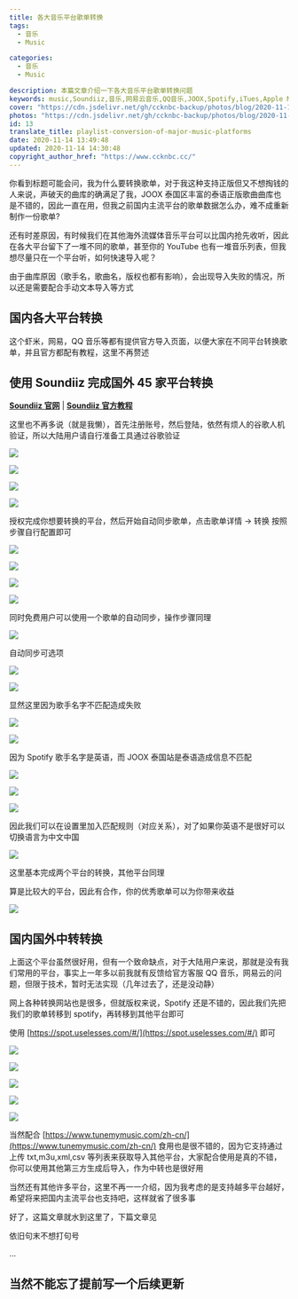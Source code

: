 ```yaml
---
title: 各大音乐平台歌单转换
tags:
  - 音乐
  - Music

categories:
  - 音乐
  - Music

description: 本篇文章介绍一下各大音乐平台歌单转换问题
keywords: music,Soundiiz,音乐,网易云音乐,QQ音乐,JOOX,Spotify,iTues,Apple Music
cover: "https://cdn.jsdelivr.net/gh/ccknbc-backup/photos/blog/2020-11-14~16-49-23.webp"
photos: "https://cdn.jsdelivr.net/gh/ccknbc-backup/photos/blog/2020-11-14~16-49-23.webp"
id: 13
translate_title: playlist-conversion-of-major-music-platforms
date: 2020-11-14 13:49:48
updated: 2020-11-14 14:30:48
copyright_author_href: "https://www.ccknbc.cc/"
---
```


你看到标题可能会问，我为什么要转换歌单，对于我这种支持正版但又不想掏钱的人来说，声破天的曲库的确满足了我，JOOX 泰国区丰富的泰语正版歌曲曲库也是不错的，因此一直在用，但我之前国内主流平台的歌单数据怎么办，难不成重新制作一份歌单?

还有时差原因，有时候我们在其他海外流媒体音乐平台可以比国内抢先收听，因此在各大平台留下了一堆不同的歌单，甚至你的 YouTube 也有一堆音乐列表，但我想尽量只在一个平台听，如何快速导入呢？

由于曲库原因（歌手名，歌曲名，版权也都有影响），会出现导入失败的情况，所以还是需要配合手动文本导入等方式

## 国内各大平台转换

这个虾米，网易，QQ 音乐等都有提供官方导入页面，以便大家在不同平台转换歌单，并且官方都配有教程，这里不再赘述

## 使用 Soundiiz 完成国外 45 家平台转换

**[Soundiiz 官网](https://soundiiz.com/zh/)** | **[Soundiiz 官方教程](https://soundiiz.com/zh/tutorial)**

这里也不再多说（就是我懒），首先注册账号，然后登陆，依然有烦人的谷歌人机验证，所以大陆用户请自行准备工具通过谷歌验证

![](https://cdn.jsdelivr.net/gh/ccknbc-backup/photos/blog/2020-11-14~14-36-07.webp#align=left&display=inline&height=1215&margin=%5Bobject%20Object%5D&originHeight=1215&originWidth=645&status=done&style=none&width=645)

![](https://cdn.jsdelivr.net/gh/ccknbc-backup/photos/blog/2020-11-14~14-36-34.webp#align=left&display=inline&height=3214&margin=%5Bobject%20Object%5D&originHeight=3214&originWidth=1550&status=done&style=none&width=1550)

![](https://cdn.jsdelivr.net/gh/ccknbc-backup/photos/blog/2020-11-14~14-37-17.webp#align=left&display=inline&height=767&margin=%5Bobject%20Object%5D&originHeight=767&originWidth=482&status=done&style=none&width=482)

![](https://cdn.jsdelivr.net/gh/ccknbc-backup/photos/blog/2020-11-14~14-37-30.webp#align=left&display=inline&height=329&margin=%5Bobject%20Object%5D&originHeight=329&originWidth=262&status=done&style=none&width=262)

授权完成你想要转换的平台，然后开始自动同步歌单，点击歌单详情 -> 转换 按照步骤自行配置即可

![](https://cdn.jsdelivr.net/gh/ccknbc-backup/photos/blog/2020-11-14~14-39-37.webp#align=left&display=inline&height=745&margin=%5Bobject%20Object%5D&originHeight=745&originWidth=741&status=done&style=none&width=741)

![](https://cdn.jsdelivr.net/gh/ccknbc-backup/photos/blog/2020-11-14~14-41-37.webp#align=left&display=inline&height=752&margin=%5Bobject%20Object%5D&originHeight=752&originWidth=743&status=done&style=none&width=743)

![](https://cdn.jsdelivr.net/gh/ccknbc-backup/photos/blog/2020-11-14~14-41-47.webp#align=left&display=inline&height=754&margin=%5Bobject%20Object%5D&originHeight=754&originWidth=753&status=done&style=none&width=753)

![](https://cdn.jsdelivr.net/gh/ccknbc-backup/photos/blog/2020-11-14~14-38-43.webp#align=left&display=inline&height=742&margin=%5Bobject%20Object%5D&originHeight=742&originWidth=750&status=done&style=none&width=750)

同时免费用户可以使用一个歌单的自动同步，操作步骤同理

![](https://cdn.jsdelivr.net/gh/ccknbc-backup/photos/blog/2020-11-14~14-38-57.webp#align=left&display=inline&height=752&margin=%5Bobject%20Object%5D&originHeight=752&originWidth=752&status=done&style=none&width=752)

自动同步可选项

![](https://cdn.jsdelivr.net/gh/ccknbc-backup/photos/blog/2020-11-14~14-39-18.webp#align=left&display=inline&height=1694&margin=%5Bobject%20Object%5D&originHeight=1694&originWidth=759&status=done&style=none&width=759)

![](https://cdn.jsdelivr.net/gh/ccknbc-backup/photos/blog/2020-11-14~14-51-31.webp#align=left&display=inline&height=254&margin=%5Bobject%20Object%5D&originHeight=254&originWidth=407&status=done&style=none&width=407)

显然这里因为歌手名字不匹配造成失败

![](https://cdn.jsdelivr.net/gh/ccknbc-backup/photos/blog/2020-11-14~14-52-02.webp#align=left&display=inline&height=588&margin=%5Bobject%20Object%5D&originHeight=588&originWidth=501&status=done&style=none&width=501)

![](https://cdn.jsdelivr.net/gh/ccknbc-backup/photos/blog/2020-11-14~14-52-11.webp#align=left&display=inline&height=242&margin=%5Bobject%20Object%5D&originHeight=242&originWidth=563&status=done&style=none&width=563)

因为 Spotify 歌手名字是英语，而 JOOX 泰国站是泰语造成信息不匹配

![](https://cdn.jsdelivr.net/gh/ccknbc-backup/photos/blog/2020-11-14~14-54-24.webp#align=left&display=inline&height=456&margin=%5Bobject%20Object%5D&originHeight=456&originWidth=1584&status=done&style=none&width=1584)

![](https://cdn.jsdelivr.net/gh/ccknbc-backup/photos/blog/2020-11-14~14-53-24.webp#align=left&display=inline&height=557&margin=%5Bobject%20Object%5D&originHeight=557&originWidth=1465&status=done&style=none&width=1465)

![](https://cdn.jsdelivr.net/gh/ccknbc-backup/photos/blog/2020-11-14~14-53-39.webp#align=left&display=inline&height=894&margin=%5Bobject%20Object%5D&originHeight=894&originWidth=1903&status=done&style=none&width=1903)

因此我们可以在设置里加入匹配规则（对应关系），对了如果你英语不是很好可以切换语言为中文中国

![](https://cdn.jsdelivr.net/gh/ccknbc-backup/photos/blog/2020-11-14~14-53-56.webp#align=left&display=inline&height=749&margin=%5Bobject%20Object%5D&originHeight=749&originWidth=1142&status=done&style=none&width=1142)

这里基本完成两个平台的转换，其他平台同理

算是比较大的平台，因此有合作，你的优秀歌单可以为你带来收益

![](https://cdn.jsdelivr.net/gh/ccknbc-backup/photos/blog/2020-11-14~14-54-54.webp#align=left&display=inline&height=1030&margin=%5Bobject%20Object%5D&originHeight=1030&originWidth=1920&status=done&style=none&width=1920)

## 国内国外中转转换

上面这个平台虽然很好用，但有一个致命缺点，对于大陆用户来说，那就是没有我们常用的平台，事实上一年多以前我就有反馈给官方客服 QQ 音乐，网易云的问题，但限于技术，暂时无法实现（几年过去了，还是没动静）

网上各种转换网站也是很多，但就版权来说，Spotify 还是不错的，因此我们先把我们的歌单转移到 spotify，再转移到其他平台即可

使用 [https://spot.uselesses.com/#/](https://spot.uselesses.com/#/) 即可

![](https://cdn.jsdelivr.net/gh/ccknbc-backup/photos/blog/2020-11-14~14-55-09.webp#align=left&display=inline&height=771&margin=%5Bobject%20Object%5D&originHeight=771&originWidth=1715&status=done&style=none&width=1715)

![](https://cdn.jsdelivr.net/gh/ccknbc-backup/photos/blog/2020-11-14~14-55-59.webp#align=left&display=inline&height=693&margin=%5Bobject%20Object%5D&originHeight=693&originWidth=1157&status=done&style=none&width=1157)

![](https://cdn.jsdelivr.net/gh/ccknbc-backup/photos/blog/2020-11-14~14-55-33.webp#align=left&display=inline&height=685&margin=%5Bobject%20Object%5D&originHeight=685&originWidth=1187&status=done&style=none&width=1187)

![](https://cdn.jsdelivr.net/gh/ccknbc-backup/photos/blog/2020-11-14~14-57-51.webp#align=left&display=inline&height=907&margin=%5Bobject%20Object%5D&originHeight=907&originWidth=1920&status=done&style=none&width=1920)

![](https://cdn.jsdelivr.net/gh/ccknbc-backup/photos/blog/2020-11-14~14-58-31.webp#align=left&display=inline&height=605&margin=%5Bobject%20Object%5D&originHeight=605&originWidth=979&status=done&style=none&width=979)

当然配合 [https://www.tunemymusic.com/zh-cn/](https://www.tunemymusic.com/zh-cn/) 食用也是很不错的，因为它支持通过上传 txt,m3u,xml,csv 等列表来获取导入其他平台，大家配合使用是真的不错，你可以使用其他第三方生成后导入，作为中转也是很好用

当然还有其他许多平台，这里不再一一介绍，因为我考虑的是支持越多平台越好，希望将来把国内主流平台也支持吧，这样就省了很多事

好了，这篇文章就水到这里了，下篇文章见

依旧句末不想打句号

...

## 当然不能忘了提前写一个后续更新
